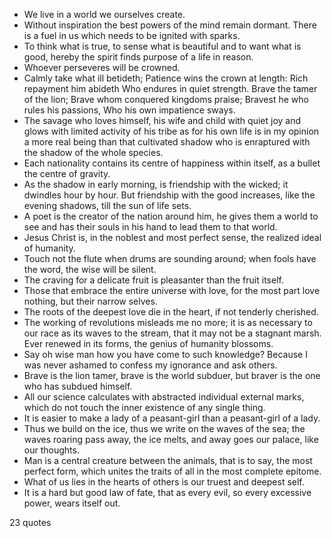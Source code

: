  - We live in a world we ourselves create.
 - Without inspiration the best powers of the mind remain dormant. There is a fuel in us which needs to be ignited with sparks.
 - To think what is true, to sense what is beautiful and to want what is good, hereby the spirit finds purpose of a life in reason.
 - Whoever perseveres will be crowned.
 - Calmly take what ill betideth; Patience wins the crown at length: Rich repayment him abideth Who endures in quiet strength. Brave the tamer of the lion; Brave whom conquered kingdoms praise; Bravest he who rules his passions, Who his own impatience sways.
 - The savage who loves himself, his wife and child with quiet joy and glows with limited activity of his tribe as for his own life is in my opinion a more real being than that cultivated shadow who is enraptured with the shadow of the whole species.
 - Each nationality contains its centre of happiness within itself, as a bullet the centre of gravity.
 - As the shadow in early morning, is friendship with the wicked; it dwindles hour by hour. But friendship with the good increases, like the evening shadows, till the sun of life sets.
 - A poet is the creator of the nation around him, he gives them a world to see and has their souls in his hand to lead them to that world.
 - Jesus Christ is, in the noblest and most perfect sense, the realized ideal of humanity.
 - Touch not the flute when drums are sounding around; when fools have the word, the wise will be silent.
 - The craving for a delicate fruit is pleasanter than the fruit itself.
 - Those that embrace the entire universe with love, for the most part love nothing, but their narrow selves.
 - The roots of the deepest love die in the heart, if not tenderly cherished.
 - The working of revolutions misleads me no more; it is as necessary to our race as its waves to the stream, that it may not be a stagnant marsh. Ever renewed in its forms, the genius of humanity blossoms.
 - Say oh wise man how you have come to such knowledge? Because I was never ashamed to confess my ignorance and ask others.
 - Brave is the lion tamer, brave is the world subduer, but braver is the one who has subdued himself.
 - All our science calculates with abstracted individual external marks, which do not touch the inner existence of any single thing.
 - It is easier to make a lady of a peasant-girl than a peasant-girl of a lady.
 - Thus we build on the ice, thus we write on the waves of the sea; the waves roaring pass away, the ice melts, and away goes our palace, like our thoughts.
 - Man is a central creature between the animals, that is to say, the most perfect form, which unites the traits of all in the most complete epitome.
 - What of us lies in the hearts of others is our truest and deepest self.
 - It is a hard but good law of fate, that as every evil, so every excessive power, wears itself out.

23 quotes